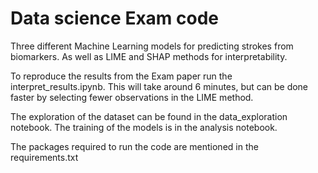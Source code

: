 # Data science Exam code

Three different Machine Learning models for predicting strokes from biomarkers. As well as LIME and SHAP methods for interpretability. 

To reproduce the results from the Exam paper run the interpret_results.ipynb. This will take around 6 minutes, but can be done faster by selecting fewer observations in the LIME method. 

The exploration of the dataset can be found in the data_exploration notebook. 
The training of the models is in the analysis notebook.  

The packages required to run the code are mentioned in the requirements.txt 



